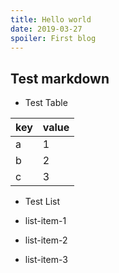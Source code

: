 ```yaml
---
title: Hello world
date: 2019-03-27
spoiler: First blog
---
```


## Test markdown

* Test Table

| key | value |
| --- | ----- |
| a   | 1     |
| b   | 2     |
| c   | 3     |

* Test List

* list-item-1
* list-item-2
* list-item-3
